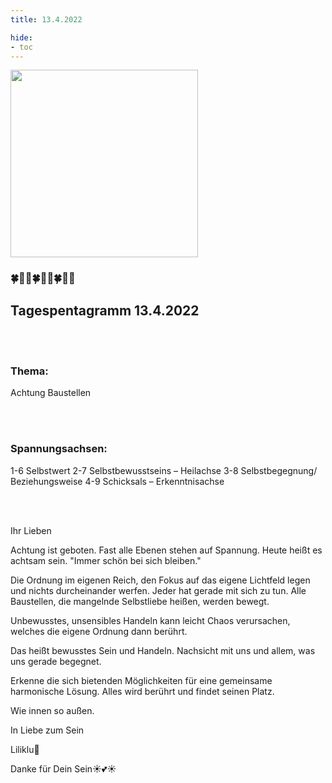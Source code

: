 ```yaml
---
title: 13.4.2022

hide:
- toc
---
```



<style>
img {
  width: 300px;
  max-width: 99%
}
</style>

![](/img/2022-04-13.png)
### 🍀🦋💚🍀🦋💚🍀🦋💚

## **Tagespentagramm 13.4.2022**

<br><br>
### **Thema:**
Achtung Baustellen

<br><br>

### **Spannungsachsen:**
1-6 Selbstwert
2-7 Selbstbewusstseins –
       Heilachse
3-8 Selbstbegegnung/
       Beziehungsweise
4-9 Schicksals – Erkenntnisachse


<br><br>

Ihr Lieben

Achtung ist geboten. Fast alle Ebenen stehen auf Spannung. Heute heißt es achtsam sein. "Immer schön bei sich bleiben."

Die Ordnung im eigenen Reich, den Fokus auf das eigene Lichtfeld legen und nichts durcheinander werfen. Jeder hat gerade mit sich zu tun. Alle Baustellen, die mangelnde Selbstliebe heißen, werden bewegt.

Unbewusstes, unsensibles Handeln kann leicht Chaos verursachen, welches die eigene Ordnung dann berührt.

Das heißt bewusstes Sein und Handeln. Nachsicht mit uns und allem, was uns gerade begegnet.

Erkenne die sich bietenden Möglichkeiten für eine gemeinsame harmonische Lösung. Alles wird berührt und findet seinen Platz.

Wie innen so außen.

In Liebe zum Sein

Liliklu🦋

Danke für Dein Sein☀️💕☀️
